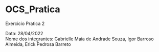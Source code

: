 # OCS_Pratica
Exercicio Pratica 2 

Data: 28/04/2022<br>
Nome dos integrantes:	Gabrielle Maia de Andrade Souza, Igor Barroso Almeida, Erick Pedrosa Barreto
			
      
